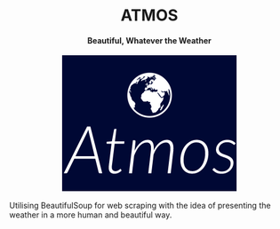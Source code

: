 
<h1 align="center"> ATMOS </h1>

<h4 align="center"> Beautiful, Whatever the Weather </h4>

<p align="center"><img width = "314px" height = "245px" src="assets/images/git-logo.png"</img></p>

Utilising BeautifulSoup for web scraping with the idea of presenting the weather in a more human and beautiful way.
